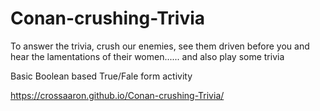 # Conan-crushing-Trivia

To answer the trivia, crush our enemies, see them driven before you and hear the lamentations of their women......  and also play some trivia

Basic Boolean based True/Fale form activity

https://crossaaron.github.io/Conan-crushing-Trivia/


